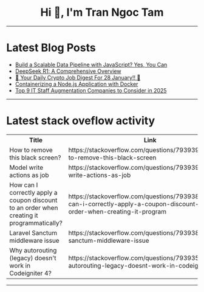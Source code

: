 <h1 align="center">Hi 👋, I'm Tran Ngoc Tam</h1>

---

# Latest Blog Posts 
<!-- BLOG-POST-LIST:START -->
- [Build a Scalable Data Pipeline with JavaScript? Yes, You Can](https://dev.to/digitalminds/build-a-scalable-data-pipeline-with-javascript-yes-you-can-101j)
- [DeepSeek R1: A Comprehensive Overview](https://dev.to/simplr_sh/deepseek-r1-a-comprehensive-overview-3j0c)
- [🚀 Your Daily Crypto Job Digest For 28 January!! 🚀](https://dev.to/web3hires/your-daily-crypto-job-digest-for-28-january-lg9)
- [Containerizing a Node.js Application with Docker](https://dev.to/manthanank/containerizing-a-nodejs-application-with-docker-33dn)
- [Top 9 IT Staff Augmentation Companies to Consider in 2025](https://dev.to/dhruvil_joshi14/top-9-it-staff-augmentation-companies-to-consider-in-2025-55bn)
<!-- BLOG-POST-LIST:END -->

---

# Latest stack oveflow activity
<table>
  <tr><th>Title</th><th>Link</th></tr>
  <!-- STACKOVERFLOW:START --><tr><td>How to remove this black screen?</td><td>https://stackoverflow.com/questions/79393961/how-to-remove-this-black-screen</td></tr><tr><td>Model write actions as job</td><td>https://stackoverflow.com/questions/79393955/model-write-actions-as-job</td></tr><tr><td>How can I correctly apply a coupon discount to an order when creating it programmatically?</td><td>https://stackoverflow.com/questions/79393849/how-can-i-correctly-apply-a-coupon-discount-to-an-order-when-creating-it-program</td></tr><tr><td>Laravel Sanctum middleware issue</td><td>https://stackoverflow.com/questions/79393842/laravel-sanctum-middleware-issue</td></tr><tr><td>Why autorouting &lpar;legacy&rpar; doesn&#39;t work in Codeigniter 4?</td><td>https://stackoverflow.com/questions/79393592/why-autorouting-legacy-doesnt-work-in-codeigniter-4</td></tr><!-- STACKOVERFLOW:END -->
</table>

---


